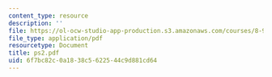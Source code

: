 ```yaml
---
content_type: resource
description: ''
file: https://ol-ocw-studio-app-production.s3.amazonaws.com/courses/8-942-cosmology-fall-2001/6f7bc82c0a1838c5622544c9d881cd64_ps2.pdf
file_type: application/pdf
resourcetype: Document
title: ps2.pdf
uid: 6f7bc82c-0a18-38c5-6225-44c9d881cd64
---
```

